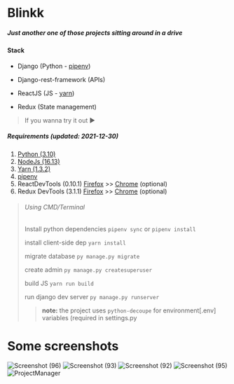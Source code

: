 # Blinkk

##### Just another one of those projects sitting around in a drive

#### Stack

- Django (Python - [pipenv](https://pipenv.pypa.io/en/latest/))

- Django-rest-framework (APIs)

- ReactJS (JS - [yarn](https://yarnpkg.com/getting-started))

- Redux (State management)

> If you wanna try it out ▶

 ##### Requirements (updated: 2021-12-30)
1. [Python (3.10)](https://www.python.org/downloads/)
2. [NodeJs (16.13)](https://nodejs.org/en/download/)
3. [Yarn (1.3.2)](https://yarnpkg.com/lang/en/docs/install/)
4. [pipenv](https://pipenv.pypa.io/en/latest/)
5. ReactDevTools (0.10.1) [Firefox](https://addons.mozilla.org/en-US/firefox/addon/react-devtools/) >> [Chrome](https://chrome.google.com/webstore/detail/react-developer-tools/fmkadmapgofadopljbjfkapdkoienihi?hl=en-US) (optional)
6. Redux DevTools (3.1.1) [Firefox](https://addons.mozilla.org/en-US/firefox/addon/redux-devtools/) >> [Chrome](https://chrome.google.com/webstore/detail/redux-devtools/lmhkpmbekcpmknklioeibfkpmmfibljd?hl=en-US) (optional)
> ###### Using CMD/Terminal
> 
> Install python dependencies ``pipenv sync`` or ``pipenv install``
> 
> install client-side dep ``yarn install``
> 
> migrate database ``py manage.py migrate``
> 
> create admin ``py manage.py createsuperuser``
> 
> build JS ``yarn run build``
> 
> run django dev server ``py manage.py runserver``
> > **note:** the project uses `python-decoupe` for environment[.env] variables (required in settings.py

# Some screenshots
![Screenshot (96)](https://user-images.githubusercontent.com/72506370/147710432-ce5c3ed4-cf7f-4add-8097-5b92565febed.png)
![Screenshot (93)](https://user-images.githubusercontent.com/72506370/147710312-c1feb443-ce70-44e9-9fb3-8b88a143c8a3.png)
![Screenshot (92)](https://user-images.githubusercontent.com/72506370/147710469-090a3212-0348-4cd5-b815-c1227e0c3420.png)
![Screenshot (95)](https://user-images.githubusercontent.com/72506370/147710484-da1cc68f-1e70-461b-8825-d19a6bd06116.png)
![ProjectManager](https://user-images.githubusercontent.com/72506370/147710577-131c4cb7-ba78-4041-a753-fde43a52a80e.gif)
